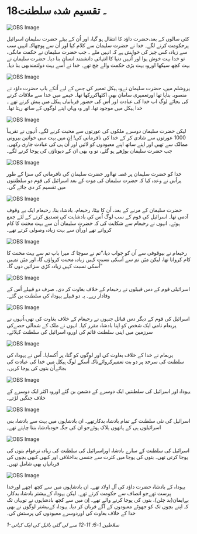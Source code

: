 # 18۔ تقسیم شدہ سلطنت

![OBS Image](https://cdn.door43.org/obs/jpg/360px/obs-en-18-01.jpg)

کئی سالوں کے بعد،حضرت داؤد کا انتقال ہو گیا، اور اُن کے بیٹے حضرت سلیمان اسرائیل پرحکومت کرنے لگے۔ خدا نے حضرت سلیمان سے کلام کیا اور اُن سے پوچھاکہ انہیں سب سے زیادہ کس چیز کی خواہش ہے کہ انہیں ملے ۔ جب حضرت سلیمان نے حکمت مانگی، تو خدا بہت خوش ہوا اور اُنہیں دنیا کا انتہائی دانشمند انسان بنا دیا۔ حضرت سلیمان نے بہت کچھ سیکھا اوروہ بہت بڑی حکمت والے جج تھے۔ خدا نے اُسے بہت دولتمندبھی بنا دیا۔

![OBS Image](https://cdn.door43.org/obs/jpg/360px/obs-en-18-02.jpg)

یروشلم میں، حضرت سلیمان نےوہ ہیکل تعمیر کی جس کے لیے اُنکے باپ حضرت داؤد نے منصوبہ بنایا تھا اورتعمیری سامان بھی اکٹھاکررکھا تھا۔ خیمے میں خدا سے ملاقات کرنے کی بجائے لوگ اب خدا کی عبادت اور اُس کی حضور قربانیاں ہیکل میں پیش کرتے تھے ۔ خدا ہیکل میں موجود تھا، اور وہ وہاں اپنے لوگوں کے ساتھ رہتا تھا۔

![OBS Image](https://cdn.door43.org/obs/jpg/360px/obs-en-18-03.jpg)

لیکن حضرت سلیمان دوسرے ملکوں کی عورتوں سے محبت کرنے لگے۔ اُنہوں نے تقریباً 1000 عورتوں سے شادی کر کے خدا کی نافرمانی کی! اِن میں بہت سی خواتین بیرونی ممالک سے تھیں اور اپنے ساتھ اپنے معبودوں کو لائیں اور اُن ہی کی عبادت جاری رکھی۔ جب حضرت سلیمان بوڑھے ہو گئے، تو وہ بھی ان کے دیوتاؤں کی پوجا کرنے لگے۔

![OBS Image](https://cdn.door43.org/obs/jpg/360px/obs-en-18-04.jpg)

خدا کو حضرت سلیمان پر غصہ تھااور حضرت سلیمان کی نافرمانی کی سزا کے طور پراُس نے وعدہ کیا کہ حضرت سلیمان کی موت کے بعد اسرائیل کی قوم دو سلطنتوں میں تقسیم کر دی جائے گی۔

![OBS Image](https://cdn.door43.org/obs/jpg/360px/obs-en-18-05.jpg)

حضرت سلیمان کے مرنے کے بعد، اُن کا بیٹا، رحبعام، بادشاہ بنا۔ رحبعام ایک بے وقوف آدمی تھا۔ اسرائیل کی قوم کے سب لوگ اُس کی بادشاہت کی تصدیق کرنے کے لئے جمع ہوئے۔ انہوں نے رحبعام سے شکایت کی کہ حضرت سلیمان اُن سے بہت محنت کا کام کرواتے تھے اوراُن سے بہت زیادہ وصولی کرتے تھے۔

![OBS Image](https://cdn.door43.org/obs/jpg/360px/obs-en-18-06.jpg)

رحبعام نے بیوقوفی سے اُن کو جواب دیا،“تم نے سوچا کہ میرا باپ تم سے بہت محنت کا کام کرواتا تھا، لیکن میَں تم سے اُسکی نسبت کہیں زیادہ محنت کرواؤں گا، اور میَں تمہیں اُسکی نسبت کہیں زیادہ کڑی سزائیں دوں گا۔”

![OBS Image](https://cdn.door43.org/obs/jpg/360px/obs-en-18-07.jpg)

اسرائیلی قوم کے دس قبیلوں نے رحبعام کے خلاف بغاوت کر دی۔ صرف دو قبیلے اُس کے وفادار رہے۔ یہ دو قبیلے یہوداہ کی سلطنت بن گئے۔

![OBS Image](https://cdn.door43.org/obs/jpg/360px/obs-en-18-08.jpg)

اسرائیل کی قوم کے دیگر دس قبائل جنہوں نے رحبعام کے خلاف بغاوت کی تھی،اُنہوں نے یربعام نامی ایک شخص کو اپنا بادشاہ مقرر کیا۔ انہوں نے ملک کے شمالی حصےکی سرزمین میں اپنی سلطنت قائم کی اوروہ اسرائیل کی سلطنت کہلائے۔

![OBS Image](https://cdn.door43.org/obs/jpg/360px/obs-en-18-09.jpg)

یربعام نے خدا کے خلاف بغاوت کی اور لوگوں کو گناہ پر اُکسایا۔ اُس نے یہوداہ کی سلطنت کی سرحد پر دو بت تعمیرکروائےتاکہ اُسکے لوگ ہیکل میں خدا کی عبادت کی بجائےاُن بتوں کی پوجا کریں۔

![OBS Image](https://cdn.door43.org/obs/jpg/360px/obs-en-18-10.jpg)

یہوداہ اور اسرائیل کی سلطنتیں ایک دوسرے کے دشمن بن گئے اوروہ اکثر ایک دوسرے کے خلاف جنگیں لڑتے۔

![OBS Image](https://cdn.door43.org/obs/jpg/360px/obs-en-18-11.jpg)

اسرائیل کی نئی سلطنت کے تمام بادشاہ بدکارتھے۔ ان بادشاہوں میں بہت سے بادشاہ بنی اسرائیلوں ہی کے ہاتھوں ہلاک ہوئےجو ان کی جگہ خودبادشاہ بننا چاہتے تھے۔

![OBS Image](https://cdn.door43.org/obs/jpg/360px/obs-en-18-12.jpg)

اسرائیل کی سلطنت کے سارے بادشاہ اوراسرائیل کی سلطنت کی زیادہ ترعوام بتوں کی پوجا کرتی تھی۔ بتوں کی پوجا میں کثرت سے جنسی بداخلاقی اور کبھی کبھی بچوں کی قربانیاں بھی شامل تھیں۔

![OBS Image](https://cdn.door43.org/obs/jpg/360px/obs-en-18-13.jpg)

یہوداہ کے بادشاہ حضرت داؤد کی آل اولاد تھے۔ ان بادشاہوں میں سے کچھ اچھے اورخدا پرست تھےجو انصاف سے حکومت کرتے تھے۔ لیکن یہوداہ کےبیشتر بادشاہ بدکار، بےایمان(بد چلن)، بتوں کی پوجا کرنے والے تھے۔ اِن میں سے کچھ بادشاہوں نے تویہاں تک کہ اپنے بچوں تک کو جھوٹے معبودوں کے آگے قربان کر دیا۔ یہوداہ کےبیشتر لوگوں نے بھی خدا کے خلاف بغاوت کی اوردوسرے معبودوں کی پرستش کی۔

_1-سلاطین 1-6؛ 11-12 سے لی گئی بائبل کی ایک کہانی_